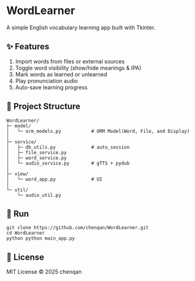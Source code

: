 # WordLearner

A simple English vocabulary learning app built with Tkinter.

## ✨ Features

1. Import words from files or external sources
2. Toggle word visibility (show/hide meanings & IPA)
3. Mark words as learned or unlearned
4. Play pronunciation audio
5. Auto-save learning progress

## 🧩 Project Structure

```shell
WordLearner/
├─ model/
│   └─ orm_models.py           # ORM Model(Word, File, and Display)
│
├─ service/
│   ├─ db_utils.py             # auto_session
│   ├─ file_service.py         
│   ├─ word_service.py         
│   └─ audio_service.py        # gTTS + pydub
│
├─ view/
│   └─ word_app.py             # UI 
│
└─ util/
    └─ audio_util.py
```

## 🚀 Run
```shell
git clone https://github.com/chenqan/WordLearner.git
cd WordLearner
python python main_app.py
```

## 📜 License

MIT License © 2025 chenqan